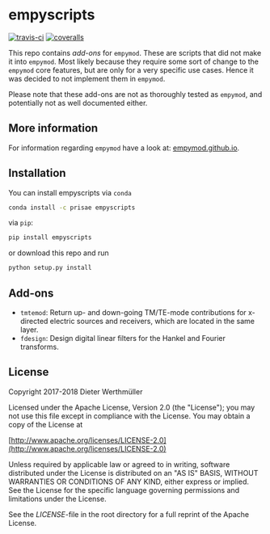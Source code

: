 # empyscripts

[![travis-ci](https://travis-ci.org/empymod/empyscripts.png?branch=master)](https://travis-ci.org/empymod/empyscripts/)
[![coveralls](https://coveralls.io/repos/github/empymod/empyscripts/badge.svg?branch=master)](https://coveralls.io/github/empymod/empyscripts?branch=master)

This repo contains *add-ons* for `empymod`. These are scripts that did not make
it into `empymod`. Most likely because they require some sort of change to the
`empymod` core features, but are only for a very specific use cases. Hence it
was decided to not implement them in `empymod`.

Please note that these add-ons are not as thoroughly tested as `empymod`, and
potentially not as well documented either.


## More information

For information regarding `empymod` have a look at:
[empymod.github.io](https://empymod.github.io).


## Installation

You can install empyscripts via `conda`

```bash
conda install -c prisae empyscripts
```

via `pip`:

```bash
pip install empyscripts
```

or download this repo and run

```bash
python setup.py install
```


## Add-ons

- `tmtemod`: Return up- and down-going TM/TE-mode contributions for x-directed
  electric sources and receivers, which are located in the same layer.
- `fdesign`: Design digital linear filters for the Hankel and Fourier
  transforms.


## License

Copyright 2017-2018 Dieter Werthmüller

Licensed under the Apache License, Version 2.0 (the "License"); you may not use
this file except in compliance with the License.  You may obtain a copy of the
License at

[http://www.apache.org/licenses/LICENSE-2.0](http://www.apache.org/licenses/LICENSE-2.0)

Unless required by applicable law or agreed to in writing, software distributed
under the License is distributed on an "AS IS" BASIS, WITHOUT WARRANTIES OR
CONDITIONS OF ANY KIND, either express or implied.  See the License for the
specific language governing permissions and limitations under the License.

See the *LICENSE*-file in the root directory for a full reprint of the Apache
License.
